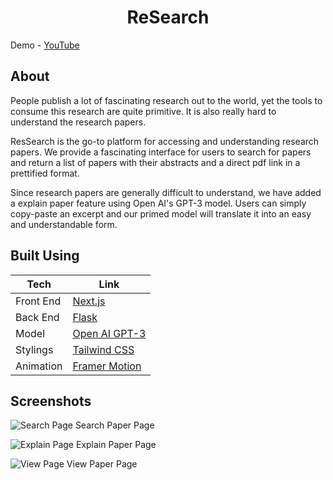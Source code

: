 <h1 align="center">
ReSearch
</h1>

Demo - [YouTube](https://www.youtube.com/watch?v=JnMSISVfTYc)

## About

<p> People publish a lot of fascinating research out to the world, yet the tools to consume this research are quite primitive. It is also really hard to understand the research papers. </p>
  
<p>ResSearch is the go-to platform for accessing and understanding research papers. We provide a fascinating interface for users to search for papers and return a list of papers with their abstracts and a direct pdf link in a prettified format.

Since research papers are generally difficult to understand, we have added a explain paper feature using Open AI's GPT-3 model. Users can simply copy-paste an excerpt and our primed model will translate it into an easy and understandable form.

</p>
  
## Built Using

| Tech             | Link                                                                |
| ----------------- | ------------------------------------------------------------------ |
| Front End | [Next.js](https://nextjs.org/)|
| Back End | [Flask](https://flask.palletsprojects.com/en/2.2.x/)|
| Model | [Open AI GPT-3](https://openai.com/api/)|
| Stylings | [Tailwind CSS](https://tailwindcss.com/docs/)|
| Animation | [Framer Motion](https://www.framer.com/motion/) |




## Screenshots
![Search Page](https://d112y698adiu2z.cloudfront.net/photos/production/software_photos/002/307/016/datas/gallery.jpg)
Search Paper Page

![Explain Page](https://d112y698adiu2z.cloudfront.net/photos/production/software_photos/002/307/017/datas/gallery.jpg)
Explain Paper Page

![View Page](https://d112y698adiu2z.cloudfront.net/photos/production/software_photos/002/307/019/datas/gallery.jpg)
View Paper Page


